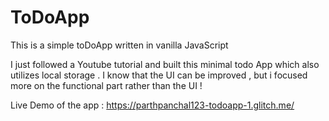 # ToDoApp
This is a simple toDoApp written in vanilla JavaScript

I just followed a Youtube tutorial and built this minimal todo App which also utilizes  local storage . I know that the UI can be improved , but i focused more on the functional part rather than the UI !


Live Demo of the app : https://parthpanchal123-todoapp-1.glitch.me/

